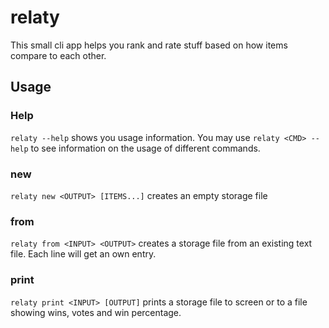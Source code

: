 # relaty

This small cli app helps you rank and rate stuff based on how items compare to each other.

## Usage

### Help

`relaty --help` shows you usage information.
You may use `relaty <CMD> --help` to see information on the usage of different commands.

### new

`relaty new <OUTPUT> [ITEMS...]` creates an empty storage file

### from

`relaty from <INPUT> <OUTPUT>` creates a storage file from an existing text file. Each line will get an own entry.

### print

`relaty print <INPUT> [OUTPUT]` prints a storage file to screen or to a file showing wins, votes and win percentage.